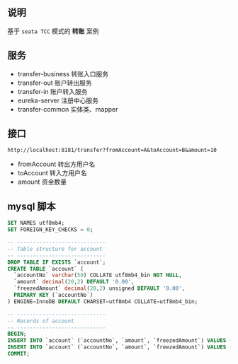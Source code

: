 ## 说明

基于 ```seata TCC``` 模式的 **转账** 案例

## 服务
* transfer-business 转账入口服务
* transfer-out      账户转出服务
* transfer-in       账户转入服务
* eureka-server     注册中心服务
* transfer-common   实体类、mapper

## 接口
```
http://localhost:8181/transfer?fromAccount=A&toAccount=B&amount=10
```

* fromAccount 转出方用户名
* toAccount 转入方用户名
* amount 资金数量

## mysql 脚本
```sql
SET NAMES utf8mb4;
SET FOREIGN_KEY_CHECKS = 0;

-- ----------------------------
-- Table structure for account
-- ----------------------------
DROP TABLE IF EXISTS `account`;
CREATE TABLE `account` (
  `accountNo` varchar(50) COLLATE utf8mb4_bin NOT NULL,
  `amount` decimal(20,2) DEFAULT '0.00',
  `freezedAmount` decimal(20,2) unsigned DEFAULT '0.00',
  PRIMARY KEY (`accountNo`)
) ENGINE=InnoDB DEFAULT CHARSET=utf8mb4 COLLATE=utf8mb4_bin;

-- ----------------------------
-- Records of account
-- ----------------------------
BEGIN;
INSERT INTO `account` (`accountNo`, `amount`, `freezedAmount`) VALUES ('A', 100.00, 0.00);
INSERT INTO `account` (`accountNo`, `amount`, `freezedAmount`) VALUES ('B', 100.00, 0.00);
COMMIT;
```
